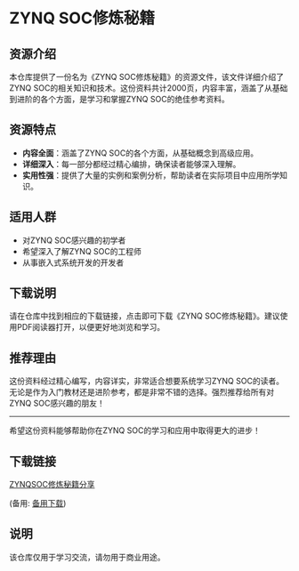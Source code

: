 # ZYNQ SOC修炼秘籍

## 资源介绍

本仓库提供了一份名为《ZYNQ SOC修炼秘籍》的资源文件，该文件详细介绍了ZYNQ SOC的相关知识和技术。这份资料共计2000页，内容丰富，涵盖了从基础到进阶的各个方面，是学习和掌握ZYNQ SOC的绝佳参考资料。

## 资源特点

- **内容全面**：涵盖了ZYNQ SOC的各个方面，从基础概念到高级应用。
- **详细深入**：每一部分都经过精心编排，确保读者能够深入理解。
- **实用性强**：提供了大量的实例和案例分析，帮助读者在实际项目中应用所学知识。

## 适用人群

- 对ZYNQ SOC感兴趣的初学者
- 希望深入了解ZYNQ SOC的工程师
- 从事嵌入式系统开发的开发者

## 下载说明

请在仓库中找到相应的下载链接，点击即可下载《ZYNQ SOC修炼秘籍》。建议使用PDF阅读器打开，以便更好地浏览和学习。

## 推荐理由

这份资料经过精心编写，内容详实，非常适合想要系统学习ZYNQ SOC的读者。无论是作为入门教材还是进阶参考，都是非常不错的选择。强烈推荐给所有对ZYNQ SOC感兴趣的朋友！

---

希望这份资料能够帮助你在ZYNQ SOC的学习和应用中取得更大的进步！

## 下载链接
[ZYNQSOC修炼秘籍分享](https://pan.quark.cn/s/4e5a921968d8) 

(备用: [备用下载](https://pan.baidu.com/s/1cSEMkwyeu-V4iWyIQfcjZw?pwd=1234))

## 说明

该仓库仅用于学习交流，请勿用于商业用途。
